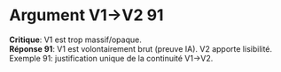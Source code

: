# Argument V1→V2 91
**Critique**: V1 est trop massif/opaque.  
**Réponse 91**: V1 est volontairement brut (preuve IA). V2 apporte lisibilité.  
Exemple 91: justification unique de la continuité V1→V2.
